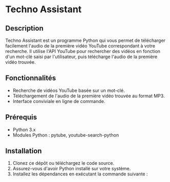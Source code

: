  # Techno Assistant

## Description
Techno Assistant est un programme Python qui vous permet de télécharger facilement l'audio de la première vidéo YouTube correspondant à votre recherche. Il utilise l'API YouTube pour rechercher des vidéos en fonction d'un mot-clé saisi par l'utilisateur, puis télécharge l'audio de la première vidéo trouvée.

## Fonctionnalités
- Recherche de vidéos YouTube basée sur un mot-clé.
- Téléchargement de l'audio de la première vidéo trouvée au format MP3.
- Interface conviviale en ligne de commande.

## Prérequis
- Python 3.x
- Modules Python : pytube, youtube-search-python

## Installation
1. Clonez ce dépôt ou téléchargez le code source.
2. Assurez-vous d'avoir Python installé sur votre système.
3. Installez les dépendances en exécutant la commande suivante :

